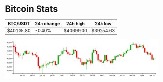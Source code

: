 # Bitcoin Stats

BTC/USDT|24h change|24h high|24h low|
|---|---|---|---|
|$40105.80|-0.40%|$40699.00|$39254.63|

<img src="./chart.svg">
